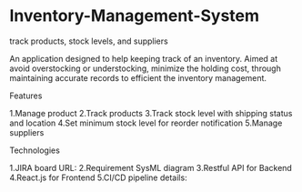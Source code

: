 # Inventory-Management-System
track products, stock levels, and suppliers

An application designed to help keeping track of an inventory. Aimed at avoid overstocking or understocking, minimize the holding cost, through maintaining accurate records to efficient the inventory management.

Features

1.Manage product
2.Track products
3.Track stock level with shipping status and location
4.Set minimum stock level for reorder notification 
5.Manage suppliers

Technologies

1.JIRA board URL: 
2.Requirement SysML diagram
3.Restful API for Backend
4.React.js for Frontend
5.CI/CD pipeline details: